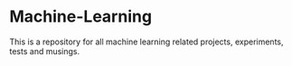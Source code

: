 # Machine-Learning
This is a repository for all machine learning related projects, experiments, tests and musings.
